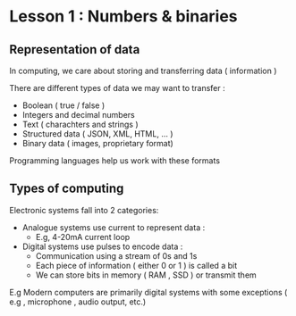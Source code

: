 
# Lesson 1 : Numbers & binaries 


## Representation of data  
 In computing, we care about storing and transferring data ( information )

There are different types of data we may want to transfer :
- Boolean ( true / false )
- Integers and decimal numbers 
- Text ( charachters and strings )
- Structured data ( JSON, XML, HTML, ... )
- Binary data ( images, proprietary format)
 
Programming languages help us work with these formats

## Types of computing  
Electronic systems fall into 2 categories: 
- Analogue systems use current to represent data : 
    - E.g, 4-20mA current loop 
- Digital systems use pulses to encode data : 
    - Communication using a stream of 0s and 1s 
    - Each piece of information ( either 0 or 1 ) is called a bit
    - We can store bits in memory ( RAM , SSD ) or transmit them
    
E.g Modern computers are primarily digital systems with some exceptions ( e.g , microphone , audio output, etc.)